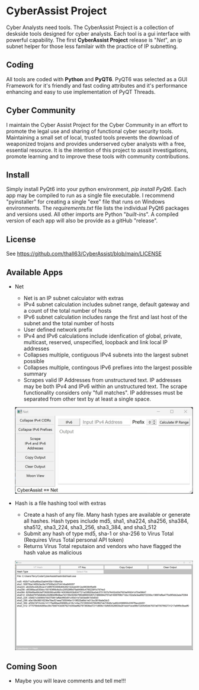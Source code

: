 # CyberAssist Project  
Cyber Analysts need tools. The CyberAssist Project is a collection of deskside tools designed for cyber analysts. Each tool is a gui interface with powerful capability. The first **CyberAssist Project** release is "*Net*", an ip subnet helper for those less familair with the practice of IP subnetting.  

## Coding
All tools are coded with **Python** and **PyQT6**. PyQT6 was selected as a GUI Framework for it's friendly and fast coding attributes and it's performance enhancing and easy to use implementation of PyQT Threads.

## Cyber Community
I maintain the Cyber Assist Project for the Cyber Community in an effort to promote the legal use and sharing of functional cyber security tools. Maintaining a small set of local, trusted tools prevents the download of weaponized trojans and provides underserved cyber analysts with a free, essential resource. It is the intention of this project to asssit investigations, promote learning and to improve these tools with community contributions.

## Install
Simply install PyQt6 into your python environment, *pip install PyQt6*. Each app may be compiled to run as a single file executable. I recommend "pyinstaller" for creating a single "exe" file that runs on Windows environments. The *requirements.txt* file lists the individual PyQt6 packages and versions used. All other imports are Python "*built-ins*". A compiled version of each app will also be provide as a gitHub "release".

## License
See https://github.com/thall63/CyberAssist/blob/main/LICENSE

## Available Apps
- Net
  - Net is an IP subnet calculator with extras
  - IPv4 subnet calculation includes subnet range, default gateway and a count of the total number of hosts
  - IPv6 subnet calculation includes range the first and last host of the subnet and the total number of hosts
  - User defined network prefix
  - IPv4 and IPv6 calculations include idenfication of global, private, multicast, reserved, unspecified, loopback and link local IP addresses
  - Collapses multiple, contiguous IPv4 subnets into the largest subnet possible
  - Collapses multiple, contingous IPv6 prefixes into the largest possible summary
  - Scrapes valid IP Addresses from unstructured text. IP addresses may be both IPv4 and IPv6 within an unstructured text. The scrape functionality considers only "full matches". IP addresses must be separated from other text by at least a single space.

  ![](net/net_screenshot.jpg)

- Hash is a file hashing tool with extras
  - Create a hash of any file. Many hash types are available or generate all hashes. Hash types include md5, sha1, sha224, sha256, sha384, sha512, sha3_224, sha3_256, sha3_384, and sha3_512
  - Submit any hash of type md5, sha-1 or sha-256 to Virus Total (Requires Virus Total personal API token)
  - Returns Virus Total reputaion and vendors who have flagged the hash value as malicious

  ![](hash/hash_screenshot.jpg)


## Coming Soon
- Maybe you will leave comments and tell me!!!
